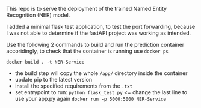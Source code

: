 This repo is to serve the deployment of the trained Named Entity Recognition (NER) model.

I added a minimal flask test application, to test the port forwarding, because I was not able to determine if the fastAPI project was working as intended.

Use the following 2 commands to build and run the prediction container accoridingly, to check that the container is running use `docker ps`

`docker build . -t NER-Service` 

- the build step will copy the whole `/app/` directory inside the container
- update pip to the latest version
- install the specified requirements from the `.txt`
- set entrypoint to run: `python flask_test.py` <= change the last line to use your app.py again
`docker run -p 5000:5000 NER-Service`
